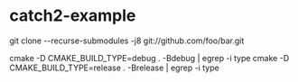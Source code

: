 # catch2-example


git clone --recurse-submodules -j8 git://github.com/foo/bar.git

cmake -D CMAKE_BUILD_TYPE=debug . -Bdebug | egrep -i type
cmake -D CMAKE_BUILD_TYPE=release . -Brelease | egrep -i type
